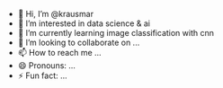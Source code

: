 - 👋 Hi, I’m @krausmar
- 👀 I’m interested in data science & ai
- 🌱 I’m currently learning image classification with cnn
- 💞️ I’m looking to collaborate on ...
- 📫 How to reach me ...
- 😄 Pronouns: ...
- ⚡ Fun fact: ...

<!---
krausmar/krausmar is a ✨ special ✨ repository because its `README.md` (this file) appears on your GitHub profile.
You can click the Preview link to take a look at your changes.
--->
